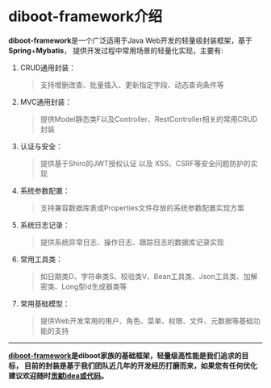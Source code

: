 # diboot-framework介绍

**diboot-framework**是一个广泛适用于Java Web开发的轻量级封装框架，基于**Spring**+**Mybatis**，
提供开发过程中常用场景的轻量化实现，主要有:
1. CRUD通用封装：
    > 支持增删改查、批量插入、更新指定字段、动态查询条件等
2. MVC通用封装：
    > 提供Model静态类F以及Controller、RestController相关的常用CRUD封装
3. 认证与安全：
    > 提供基于Shiro的JWT授权认证 以及 XSS、CSRF等安全问题防护的实现
4. 系统参数配置：
    > 支持兼容数据库表或Properties文件存放的系统参数配置实现方案
5. 系统日志记录：
    > 提供系统异常日志、操作日志、跟踪日志的数据库记录实现
6. 常用工具类：
    > 如日期类D、字符串类S、校验类V、Bean工具类、Json工具类、加解密类、Long型id生成器类等
7. 常用基础模型：
    > 提供Web开发常用的用户、角色、菜单、权限、文件、元数据等基础功能的支持
-------
**[diboot-framework]()是diboot家族的基础框架，轻量级高性能是我们追求的目标，
目前的封装是基于我们团队近几年的开发经历打磨而来，如果您有任何优化建议欢迎随时[贡献idea或代码]()。**

